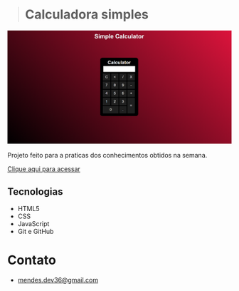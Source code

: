 ># Calculadora simples

![preview](./README/calculadora.png)

Projeto feito para a praticas dos conhecimentos obtidos na semana.

[Clique aqui para acessar](https://matheuusmendess.github.io/Calculadora/)

## Tecnologias

- HTML5
- CSS
- JavaScript
- Git e GitHub


# Contato
- mendes.dev36@gmail.com